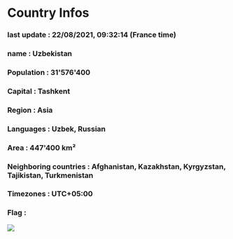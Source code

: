 # Country  Infos
### last update : 22/08/2021, 09:32:14 (France time)

### name : Uzbekistan
### Population : 31'576'400
### Capital : Tashkent
### Region : Asia
### Languages : Uzbek, Russian
### Area : 447'400 km²
### Neighboring countries : Afghanistan, Kazakhstan, Kyrgyzstan, Tajikistan, Turkmenistan
### Timezones : UTC+05:00

### Flag :
![](https://restcountries.eu/data/uzb.svg)